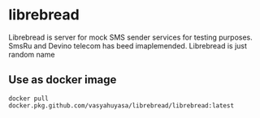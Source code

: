 # librebread

Librebread is server for mock SMS sender services for testing purposes. SmsRu and Devino telecom has beed imaplemended. Librebread is just random name

## Use as docker image

```
docker pull docker.pkg.github.com/vasyahuyasa/librebread/librebread:latest
```
